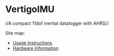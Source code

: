 # VertigoIMU

//A compact 11dof inertial datalogger with AHRS//

Site map:
* [Usage Instructions](usage.md)
* [Hardware Information](hardware.md)
